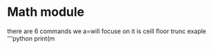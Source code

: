 # Math module 
there are 6 commands we a=will focuse on 
it is ceill floor trunc
exaple
'''python 
print(m
